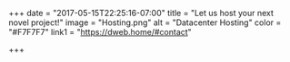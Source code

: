 +++
date = "2017-05-15T22:25:16-07:00"
title = "Let us host your next novel project!"
image = "Hosting.png"
alt = "Datacenter Hosting"
color = "#F7F7F7"
link1 = "https://dweb.home/#contact"

+++
